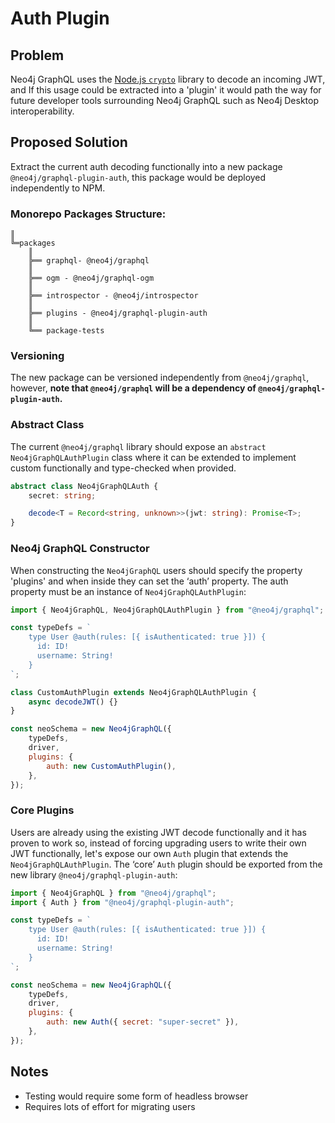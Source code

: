 # Auth Plugin

## Problem

Neo4j GraphQL uses the [Node.js `crypto`](https://nodejs.org/api/crypto.html) library to decode an incoming JWT, and If this usage could be extracted into a 'plugin' it would path the way for future developer tools surrounding Neo4j GraphQL such as Neo4j Desktop interoperability.

## Proposed Solution

Extract the current auth decoding functionally into a new package `@neo4j/graphql-plugin-auth`, this package would be deployed independently to NPM.

### Monorepo Packages Structure:

```
║
╚═packages
    ║
    ╠══ graphql- @neo4j/graphql
    ║
    ╠══ ogm - @neo4j/graphql-ogm
    ║
    ╠══ introspector - @neo4j/introspector
    ║
    ╠══ plugins - @neo4j/graphql-plugin-auth
    ║
    ╚══ package-tests
```

### Versioning

The new package can be versioned independently from `@neo4j/graphql`, however, **note that `@neo4j/graphql` will be a dependency of `@neo4j/graphql-plugin-auth`.**

### Abstract Class

The current `@neo4j/graphql` library should expose an `abstract` `Neo4jGraphQLAuthPlugin` class where it can be extended to implement custom functionally and type-checked when provided.

```ts
abstract class Neo4jGraphQLAuth {
    secret: string;

    decode<T = Record<string, unknown>>(jwt: string): Promise<T>;
}
```

### Neo4j GraphQL Constructor

When constructing the `Neo4jGraphQL` users should specify the property 'plugins' and when inside they can set the ‘auth’ property. The auth property must be an instance of `Neo4jGraphQLAuthPlugin`:

```js
import { Neo4jGraphQL, Neo4jGraphQLAuthPlugin } from "@neo4j/graphql";

const typeDefs = `
    type User @auth(rules: [{ isAuthenticated: true }]) {
      id: ID!
      username: String!
    }
`;

class CustomAuthPlugin extends Neo4jGraphQLAuthPlugin {
    async decodeJWT() {}
}

const neoSchema = new Neo4jGraphQL({
    typeDefs,
    driver,
    plugins: {
        auth: new CustomAuthPlugin(),
    },
});
```

### Core Plugins

Users are already using the existing JWT decode functionally and it has proven to work so, instead of forcing upgrading users to write their own JWT functionally, let's expose our own `Auth` plugin that extends the `Neo4jGraphQLAuthPlugin`. The ‘core’ `Auth` plugin should be exported from the new library `@neo4j/graphql-plugin-auth`:

```js
import { Neo4jGraphQL } from "@neo4j/graphql";
import { Auth } from "@neo4j/graphql-plugin-auth";

const typeDefs = `
    type User @auth(rules: [{ isAuthenticated: true }]) {
      id: ID!
      username: String!
    }
`;

const neoSchema = new Neo4jGraphQL({
    typeDefs,
    driver,
    plugins: {
        auth: new Auth({ secret: "super-secret" }),
    },
});
```

## Notes

-   Testing would require some form of headless browser
-   Requires lots of effort for migrating users
